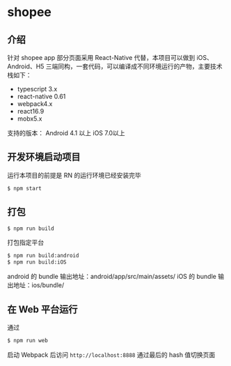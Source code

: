 # shopee

## 介绍
针对 shopee app 部分页面采用 React-Native 代替，本项目可以做到 iOS、Android、H5 三端同构，一套代码，可以编译成不同环境运行的产物，主要技术栈如下：

* typescript 3.x
* react-native 0.61
* webpack4.x
* react16.9
* mobx5.x

支持的版本：
Android 4.1 以上
iOS 7.0以上

## 开发环境启动项目
运行本项目的前提是 RN 的运行环境已经安装完毕

```bash
$ npm start
```

## 打包

```bash
$ npm run build
```

打包指定平台

```bash
$ npm run build:android
$ npm run build:iOS
```

android 的 bundle 输出地址：android/app/src/main/assets/
iOS 的 bundle 输出地址：ios/bundle/

## 在 Web 平台运行

通过

```bash
$ npm run web
```

启动 Webpack 后访问
`http://localhost:8888`
通过最后的 hash 值切换页面
